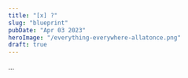 ```yaml
---
title: "[x] ?"
slug: "blueprint"
pubDate: "Apr 03 2023"
heroImage: "/everything-everywhere-allatonce.png"
draft: true
---
```


...
